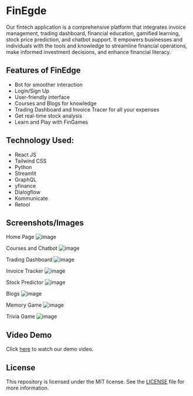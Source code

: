 # FinEgde

Our fintech application is a comprehensive platform that integrates invoice management, trading dashboard, financial education, gamified learning, stock price prediction, and chatbot support. It empowers businesses and individuals with the tools and knowledge to streamline financial operations, make informed investment decisions, and enhance financial literacy.

## Features of FinEdge
- Bot for smoother interaction
- Login/Sign Up 
- User-friendly interface
- Courses and Blogs for knowledge
- Trading Dashboard and Invoice Tracer for all your expenses
- Get real-time stock analysis
- Learn and Play with FinGames

## Technology Used:
- React JS 
- Tailwind CSS 
- Python
- Streamlit
- GraphQL
- yfinance
- Dialogflow
- Kommunicate
- Retool



## Screenshots/Images
Home Page
![image](https://github.com/poojaramnaney/FinEdge/assets/101456681/3e6e067c-a5d0-44c7-891d-b8d5552d2752)


Courses and Chatbot
![image](https://github.com/poojaramnaney/FinEdge/assets/101456681/b887c724-50e2-4b99-a9ef-52e0824f6f2a)


Trading Dashboard
![image](https://github.com/poojaramnaney/FinEdge/assets/101456681/4243efea-60d5-4da3-8ced-1a9bff473894)

Invoice Tracker
![image](https://github.com/poojaramnaney/FinEdge/assets/101456681/a703de1a-b3fd-4c54-a369-1fc1955064ef)

Stock Predictor
![image](https://github.com/poojaramnaney/FinEdge/assets/101456681/6449ef68-43ee-4c34-8d05-bd4c08128cb4)

Blogs
![image](https://github.com/poojaramnaney/FinEdge/assets/101456681/73ef77ca-5131-40db-b4fa-633a94c52f7f)

Memory Game
![image](https://github.com/poojaramnaney/FinEdge/assets/101456681/02928aa3-8e72-44db-8917-af2d88cab217)


Trivia Game
![image](https://github.com/poojaramnaney/FinEdge/assets/101456681/90e06be5-84b9-4f38-ab30-5739728494c8)




## Video Demo
Click [here](https://www.youtube.com/watch?v=bzVxTdNhN9c&ab_channel=PoojaRamnaney) to watch our demo video.

## License
This repository is licensed under the MIT license. See the [LICENSE](https://github.com/poojaramnaney/FinEdge/blob/main/LICENSE) file for more information.
